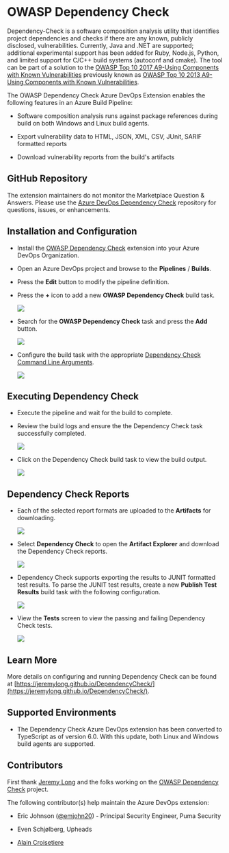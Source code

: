 # OWASP Dependency Check

Dependency-Check is a software composition analysis utility that identifies project dependencies and checks if there are any known, publicly disclosed, vulnerabilities. Currently, Java and .NET are supported; additional experimental support has been added for Ruby, Node.js, Python, and limited support for C/C++ build systems (autoconf and cmake). The tool can be part of a solution to the [OWASP Top 10 2017 A9-Using Components with Known Vulnerabilities](https://www.owasp.org/index.php/Top_10-2017_A9-Using_Components_with_Known_Vulnerabilities) previously known as [OWASP Top 10 2013 A9-Using Components with Known Vulnerabilities](https://www.owasp.org/index.php/Top_10_2013-A9-Using_Components_with_Known_Vulnerabilities).

The OWASP Dependency Check Azure DevOps Extension enables the following features in an Azure Build Pipeline:

- Software composition analysis runs against package references during build on both Windows and Linux build agents.

- Export vulnerability data to HTML, JSON, XML, CSV, JUnit, SARIF formatted reports

- Download vulnerability reports from the build's artifacts

## GitHub Repository

The extension maintainers do not monitor the Marketplace Question & Answers. Please use the [Azure DevOps Dependency Check](https://github.com/dependency-check/azuredevops) repository for questions, issues, or enhancements.

## Installation and Configuration

- Install the [OWASP Dependency Check](https://marketplace.visualstudio.com/items?itemName=dependency-check.dependencycheck) extension into your Azure DevOps Organization.

- Open an Azure DevOps project and browse to the **Pipelines** / **Builds**.

- Press the **Edit** button to modify the pipeline definition.

- Press the **+** icon to add a new **OWASP Dependency Check** build task.

    <img src="https://raw.githubusercontent.com/dependency-check/azuredevops/main/screenshots/buildtask-new.png">

- Search for the **OWASP Dependency Check** task and press the **Add** button.

    <img src="https://raw.githubusercontent.com/dependency-check/azuredevops/main/screenshots/buildtask-add.png">

- Configure the build task with the appropriate [Dependency Check Command Line Arguments](https://jeremylong.github.io/DependencyCheck/dependency-check-cli/arguments.html).

    <img src="https://raw.githubusercontent.com/dependency-check/azuredevops/main/screenshots/buildtask-configure.png">

## Executing Dependency Check

- Execute the pipeline and wait for the build to complete.

- Review the build logs and ensure the the Dependency Check task successfully completed.

    <img src="https://raw.githubusercontent.com/dependency-check/azuredevops/main/screenshots/build-success.png">

- Click on the Dependency Check build task to view the build output.

    <img src="https://raw.githubusercontent.com/dependency-check/azuredevops/main/screenshots/build-output.png">

## Dependency Check Reports

- Each of the selected report formats are uploaded to the **Artifacts** for downloading.

    <img src="https://raw.githubusercontent.com/dependency-check/azuredevops/main/screenshots/build-artifacts.png">

- Select **Dependency Check** to open the **Artifact Explorer** and download the Dependency Check reports.

    <img src="https://raw.githubusercontent.com/dependency-check/azuredevops/main/screenshots/build-artifacts-explorer.png">

- Dependency Check supports exporting the results to JUNIT formatted test results. To parse the JUNIT test results, create a new **Publish Test Results** build task with the following configuration.

    <img src="https://raw.githubusercontent.com/dependency-check/azuredevops/main/screenshots/buildtask-tests.png">

- View the **Tests** screen to view the passing and failing Dependency Check tests.

    <img src="https://raw.githubusercontent.com/dependency-check/azuredevops/main/screenshots/build-tests.png">

## Learn More

More details on configuring and running Dependency Check can be found at [https://jeremylong.github.io/DependencyCheck/](https://jeremylong.github.io/DependencyCheck/).

## Supported Environments

- The Dependency Check Azure DevOps extension has been converted to TypeScript as of version 6.0. With this update, both Linux and Windows build agents are supported.

## Contributors

First thank [Jeremy Long](https://twitter.com/ctxt) and the folks working on the [OWASP Dependency Check](https://owasp.org/www-project-dependency-check/) project.

The following contributor(s) help maintain the Azure DevOps extension:

- Eric Johnson ([@emjohn20](https://twitter.com/emjohn20)) - Principal Security Engineer, Puma Security

- Even Schjølberg, Upheads

- [Alain Croisetiere](https://github.com/alaincroisetiere)
